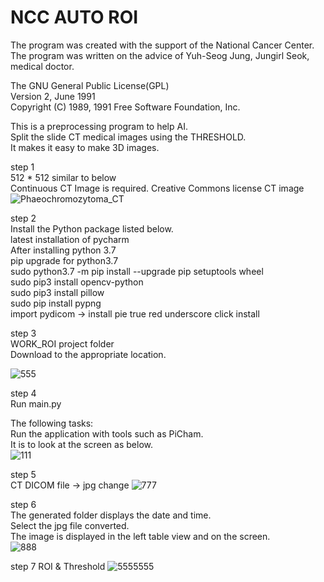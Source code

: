
# NCC AUTO ROI     
The program was created with the support of the National Cancer Center.     
The program was written on the advice of Yuh-Seog Jung, Jungirl Seok, medical doctor.     

The GNU General Public License(GPL)     
Version 2, June 1991     
Copyright (C) 1989, 1991 Free Software Foundation, Inc.

This is a preprocessing program to help AI.     
Split the slide CT medical images using the THRESHOLD.     
It makes it easy to make 3D images.     

step 1     
512 * 512 similar to below     
Continuous CT Image is required.    Creative Commons license CT image    
![Phaeochromozytoma_CT](https://user-images.githubusercontent.com/19296155/106423123-28176200-64a3-11eb-8b92-396efc1ded24.jpg)

step 2    
Install the Python package listed below.     
latest installation of pycharm     
After installing python 3.7     
pip upgrade for python3.7     
sudo python3.7 -m pip install --upgrade pip setuptools wheel     
sudo pip3 install opencv-python     
sudo pip3 install pillow     
sudo pip install pypng     
import pydicom -> install pie true red underscore click install     

step 3     
WORK_ROI project folder     
Download to the appropriate location.     

![555](https://user-images.githubusercontent.com/19296155/106425611-74fd3780-64a7-11eb-91e7-7fd586965295.png) 

step 4     
Run main.py

The following tasks:    
Run the application with tools such as PiCham.     
It is to look at the screen as below.     
![111](https://user-images.githubusercontent.com/19296155/106424051-e4bdf300-64a4-11eb-8a1f-6ce15a636a6c.png)   

step 5     
CT DICOM file -> jpg change
![777](https://user-images.githubusercontent.com/19296155/106426809-97905000-64a9-11eb-926c-1f794589c34d.png)

step 6     
The generated folder displays the date and time.     
Select the jpg file converted.     
The image is displayed in the left table view and on the screen.     
![888](https://user-images.githubusercontent.com/19296155/106428474-62d1c800-64ac-11eb-872d-41312901e93d.png)

step 7
ROI & Threshold
![5555555](https://user-images.githubusercontent.com/19296155/106532803-39f51580-6534-11eb-9b55-34c795cca4b3.png)     










